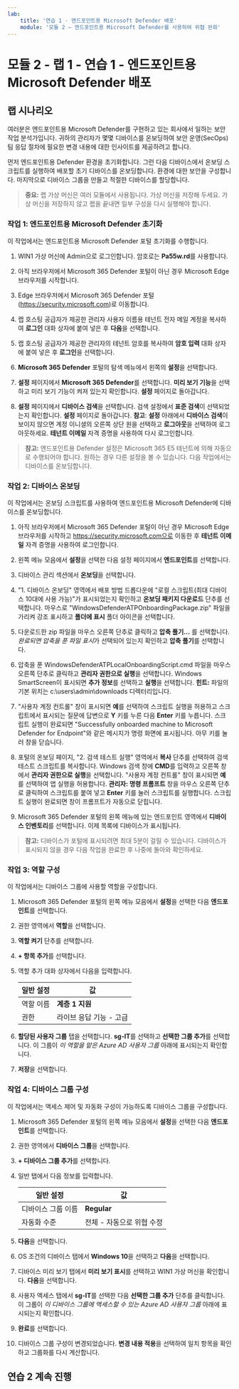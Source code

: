 ```yaml
---
lab:
    title: '연습 1 - 엔드포인트용 Microsoft Defender 배포'
    module: '모듈 2 – 엔드포인트용 Microsoft Defender를 사용하여 위협 완화'
---
```


# 모듈 2 - 랩 1 - 연습 1 - 엔드포인트용 Microsoft Defender 배포

## 랩 시나리오

여러분은 엔드포인트용 Microsoft Defender를 구현하고 있는 회사에서 일하는 보안 작업 분석가입니다. 귀하의 관리자가 몇몇 디바이스를 온보딩하여 보안 운영(SecOps) 팀 응답 절차에 필요한 변경 내용에 대한 인사이트를 제공하려고 합니다.

먼저 엔드포인트용 Defender 환경을 초기화합니다. 그런 다음 디바이스에서 온보딩 스크립트를 실행하여 배포할 초기 디바이스를 온보딩합니다. 환경에 대한 보안을 구성합니다. 마지막으로 디바이스 그룹을 만들고 적절한 디바이스를 할당합니다.

>**중요:**  랩 가상 머신은 여러 모듈에서 사용됩니다. 가상 머신을 저장해 두세요. 가상 머신을 저장하지 않고 랩을 끝내면 일부 구성을 다시 실행해야 합니다.


### 작업 1: 엔드포인트용 Microsoft Defender 초기화

이 작업에서는 엔드포인트용 Microsoft Defender 포털 초기화를 수행합니다.

1. WIN1 가상 머신에 Admin으로 로그인합니다. 암호로는 **Pa55w.rd**를 사용합니다.  

2. 아직 브라우저에서 Microsoft 365 Defender 포털이 아닌 경우 Microsoft Edge 브라우저를 시작합니다.

3. Edge 브라우저에서 Microsoft 365 Defender 포털(https://security.microsoft.com)로 이동합니다.

4. 랩 호스팅 공급자가 제공한 관리자 사용자 이름용 테넌트 전자 메일 계정을 복사하여 **로그인** 대화 상자에 붙여 넣은 후 **다음**을 선택합니다.

5. 랩 호스팅 공급자가 제공한 관리자의 테넌트 암호를 복사하여 **암호 입력** 대화 상자에 붙여 넣은 후 **로그인**을 선택합니다.

6. **Microsoft 365 Defender** 포털의 탐색 메뉴에서 왼쪽의 **설정**을 선택합니다.

7. **설정** 페이지에서 **Microsoft 365 Defender**를 선택합니다.  **미리 보기 기능**을 선택하고 미리 보기 기능이 켜져 있는지 확인합니다. **설정** 페이지로 돌아갑니다.

8. **설정** 페이지에서 **디바이스 검색**을 선택합니다.  검색 설정에서 **표준 검색**이 선택되었는지 확인합니다.  **설정** 페이지로 돌아갑니다. **참고**: **설정** 아래에서 **디바이스 검색**이 보이지 않으면 계정 이니셜의 오른쪽 상단 원을 선택하고 **로그아웃**을 선택하여 로그아웃하세요. **테넌트 이메일** 자격 증명을 사용하여 다시 로그인합니다.

>**참고:** 엔드포인트용 Defender 설정은 Microsoft 365 E5 테넌트에 의해 자동으로 수행되어야 합니다.  원하는 경우 다른 설정을 볼 수 있습니다.  다음 작업에서는 디바이스를 온보딩합니다.  


### 작업 2: 디바이스 온보딩

이 작업에서는 온보딩 스크립트를 사용하여 엔드포인트용 Microsoft Defender에 디바이스를 온보딩합니다.

1. 아직 브라우저에서 Microsoft 365 Defender 포털이 아닌 경우 Microsoft Edge 브라우저를 시작하고 https://security.microsoft.com으로 이동한 후 **테넌트 이메일** 자격 증명을 사용하여 로그인합니다.

2. 왼쪽 메뉴 모음에서 **설정**을 선택한 다음 설정 페이지에서 **엔드포인트**를 선택합니다.

3. 디바이스 관리 섹션에서 **온보딩**을 선택합니다.

4. "1. 디바이스 온보딩" 영역에서 배포 방법 드롭다운에 "로컬 스크립트(최대 디바이스 10대에 사용 가능)"가 표시되었는지 확인하고 **온보딩 패키지 다운로드** 단추를 선택합니다. 마우스로 "WindowsDefenderATPOnboardingPackage.zip" 파일을 가리켜 강조 표시하고 **폴더에 표시** 폴더 아이콘을 선택합니다.

5. 다운로드한 zip 파일을 마우스 오른쪽 단추로 클릭하고 **압축 풀기...** 를 선택합니다. *완료되면 압축을 푼 파일 표시*가 선택되어 있는지 확인하고 **압축 풀기**를 선택합니다.

6. 압축을 푼 WindowsDefenderATPLocalOnboardingScript.cmd 파일을 마우스 오른쪽 단추로 클릭하고 **관리자 권한으로 실행**을 선택합니다.  Windows SmartScreen이 표시되면 **추가 정보**를 선택하고 **실행**을 선택합니다. **힌트:** 파일의 기본 위치는 c:\users\admin\downloads 디렉터리입니다.
    
7. "사용자 계정 컨트롤" 창이 표시되면 **예**를 선택하여 스크립트 실행을 허용하고 스크립트에서 표시되는 질문에 답변으로 **Y** 키를 누른 다음 **Enter** 키를 누릅니다. 스크립트 실행이 완료되면 "Successfully onboarded machine to Microsoft Defender for Endpoint"와 같은 메시지가 명령 화면에 표시됩니다. 아무 키를 눌러 창을 닫습니다.

8. 포털의 온보딩 페이지, "2. 검색 테스트 실행" 영역에서 **복사** 단추를 선택하여 검색 테스트 스크립트를 복사합니다.  Windows 검색 창에 **CMD**를 입력하고 오른쪽 창에서 **관리자 권한으로 실행**을 선택합니다. "사용자 계정 컨트롤" 창이 표시되면 **예**를 선택하여 앱 실행을 허용합니다. **관리자: 명령 프롬프트** 창을 마우스 오른쪽 단추로 클릭하여 스크립트를 붙여 넣고 **Enter** 키를 눌러 스크립트를 실행합니다. 스크립트 실행이 완료되면 창이 프롬프트가 자동으로 닫힙니다.

9. Microsoft 365 Defender 포털의 왼쪽 메뉴에 있는 엔드포인트 영역에서 **디바이스 인벤토리**를 선택합니다. 이제 목록에 디바이스가 표시됩니다.

>**참고:** 디바이스가 포털에 표시되려면 최대 5분이 걸릴 수 있습니다. 디바이스가 표시되지 않을 경우 다음 작업을 완료한 후 나중에 돌아와 확인하세요.


### 작업 3: 역할 구성

이 작업에서는 디바이스 그룹에 사용할 역할을 구성합니다.

1. Microsoft 365 Defender 포털의 왼쪽 메뉴 모음에서 **설정**을 선택한 다음 **엔드포인트**를 선택합니다. 

2. 권한 영역에서 **역할**을 선택합니다.

3. **역할 켜기** 단추를 선택합니다.

4. **+ 항목 추가**를 선택합니다.

5. 역할 추가 대화 상자에서 다음을 입력합니다.

    |일반 설정|값|
    |---|---|
    |역할 이름|**계층 1 지원**|
    |권한|라이브 응답 기능 - 고급|

6. **할당된 사용자 그룹** 탭을 선택합니다. **sg-IT**를 선택하고 **선택한 그룹 추가**를 선택합니다. 이 그룹이 *이 역할을 맡은 Azure AD 사용자 그룹* 아래에 표시되는지 확인합니다.

7. **저장**을 선택합니다.


### 작업 4: 디바이스 그룹 구성

이 작업에서는 액세스 제어 및 자동화 구성이 가능하도록 디바이스 그룹을 구성합니다.

1. Microsoft 365 Defender 포털의 왼쪽 메뉴 모음에서 **설정**을 선택한 다음 **엔드포인트**를 선택합니다. 

2. 권한 영역에서 **디바이스 그룹**을 선택합니다.

3. **+ 디바이스 그룹 추가**를 선택합니다.

4. 일반 탭에서 다음 정보를 입력합니다.

    |일반 설정|값|
    |---|---|
    |디바이스 그룹 이름|**Regular**|
    |자동화 수준|전체 - 자동으로 위협 수정|

5. **다음**을 선택합니다.

6. OS 조건의 디바이스 탭에서 **Windows 10**을 선택하고 **다음**을 선택합니다.

7. 디바이스 미리 보기 탭에서 **미리 보기 표시**를 선택하고 WIN1 가상 머신을 확인합니다.  **다음**을 선택합니다.

8. 사용자 액세스 탭에서 **sg-IT**를 선택한 다음 **선택한 그룹 추가** 단추를 클릭합니다. 이 그룹이 *이 디바이스 그룹에 액세스할 수 있는 Azure AD 사용자 그룹* 아래에 표시되는지 확인합니다.

9. **완료**를 선택합니다.

10. 디바이스 그룹 구성이 변경되었습니다. **변경 내용 적용**을 선택하여 일치 항목을 확인하고 그룹화를 다시 계산합니다.

## 연습 2 계속 진행
